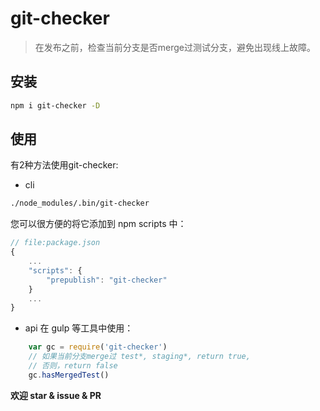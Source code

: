 # git-checker

> 在发布之前，检查当前分支是否merge过测试分支，避免出现线上故障。

## 安装

```bash
npm i git-checker -D
```

## 使用

有2种方法使用git-checker:
+ cli

```bash
./node_modules/.bin/git-checker
```
您可以很方便的将它添加到 npm scripts 中：
```js
// file:package.json
{
    ...
    "scripts": {
        "prepublish": "git-checker"
    }
    ...
}
```

+ api
在 gulp 等工具中使用：
```js
    var gc = require('git-checker')
    // 如果当前分支merge过 test*, staging*, return true, 
    // 否则，return false
    gc.hasMergedTest()

```

**欢迎 star & issue & PR**
